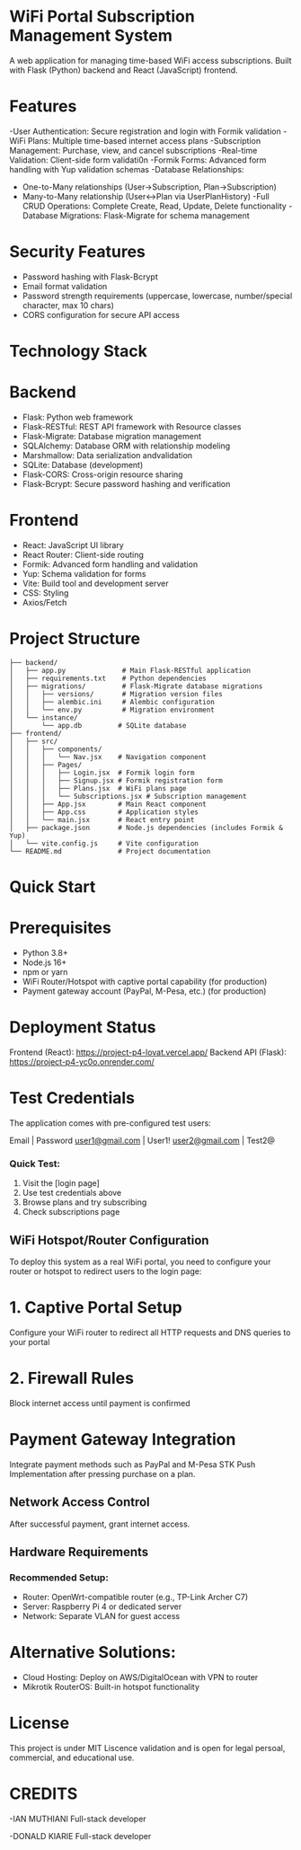 # WiFi Portal Subscription Management System

A web application for managing time-based WiFi access subscriptions. Built with Flask (Python) backend and React (JavaScript) frontend.

# Features

-User Authentication: Secure registration and login with Formik validation
-WiFi Plans: Multiple time-based internet access plans
-Subscription Management: Purchase, view, and cancel subscriptions
-Real-time Validation: Client-side form validati0n
-Formik Forms: Advanced form handling with Yup validation schemas
-Database Relationships:
  - One-to-Many relationships (User→Subscription, Plan→Subscription)
  - Many-to-Many relationship (User↔Plan via UserPlanHistory)
-Full CRUD Operations: Complete Create, Read, Update, Delete functionality
-Database Migrations: Flask-Migrate for schema management

# Security Features
- Password hashing with Flask-Bcrypt
- Email format validation
- Password strength requirements (uppercase, lowercase, number/special character, max 10 chars)
- CORS configuration for secure API access

# Technology Stack

#  Backend
- Flask: Python web framework
- Flask-RESTful: REST API framework with Resource classes
- Flask-Migrate: Database migration management
- SQLAlchemy: Database ORM with relationship modeling
- Marshmallow: Data serialization andvalidation
- SQLite: Database (development)
- Flask-CORS: Cross-origin resource sharing
- Flask-Bcrypt: Secure password hashing and verification

# Frontend
- React: JavaScript UI library
- React Router: Client-side routing
- Formik: Advanced form handling and validation
- Yup: Schema validation for forms
- Vite: Build tool and development server
- CSS: Styling
- Axios/Fetch

# Project Structure
```
├── backend/
│   ├── app.py              # Main Flask-RESTful application
│   ├── requirements.txt    # Python dependencies
│   ├── migrations/         # Flask-Migrate database migrations
│   │   ├── versions/       # Migration version files
│   │   ├── alembic.ini     # Alembic configuration
│   │   └── env.py          # Migration environment
│   └── instance/
│       └── app.db         # SQLite database
├── frontend/
│   ├── src/
│   │   ├── components/
│   │   │   └── Nav.jsx    # Navigation component
│   │   ├── Pages/
│   │   │   ├── Login.jsx  # Formik login form
│   │   │   ├── Signup.jsx # Formik registration form
│   │   │   ├── Plans.jsx  # WiFi plans page
│   │   │   └── Subscriptions.jsx # Subscription management
│   │   ├── App.jsx        # Main React component
│   │   ├── App.css        # Application styles
│   │   └── main.jsx       # React entry point
│   ├── package.json       # Node.js dependencies (includes Formik & Yup)
│   └── vite.config.js     # Vite configuration
└── README.md              # Project documentation
```

# Quick Start

# Prerequisites
- Python 3.8+
- Node.js 16+
- npm or yarn
- WiFi Router/Hotspot with captive portal capability (for production)
- Payment gateway account (PayPal, M-Pesa, etc.) (for production)

# Deployment Status
Frontend (React):
 https://project-p4-lovat.vercel.app/
Backend API (Flask):
 https://project-p4-yc0o.onrender.com/


# Test Credentials

The application comes with pre-configured test users:

 Email | Password
 user1@gmail.com | User1!
 user2@gmail.com | Test2@

### Quick Test:
1. Visit the [login page]
2. Use test credentials above
3. Browse plans and try subscribing
4. Check subscriptions page


## WiFi Hotspot/Router Configuration

To deploy this system as a real WiFi portal, you need to configure your router or hotspot to redirect users to the login page:

# 1. Captive Portal Setup
Configure your WiFi router to redirect all HTTP requests and DNS queries to your portal

# 2. Firewall Rules
Block internet access until payment is confirmed

# Payment Gateway Integration

Integrate payment methods such as PayPal and M-Pesa STK Push Implementation after pressing purchase on a plan.

## Network Access Control

After successful payment, grant internet access.

## Hardware Requirements

### Recommended Setup:
- Router: OpenWrt-compatible router (e.g., TP-Link Archer C7)
- Server: Raspberry Pi 4 or dedicated server
- Network: Separate VLAN for guest access

# Alternative Solutions:
- Cloud Hosting: Deploy on AWS/DigitalOcean with VPN to router
- Mikrotik RouterOS: Built-in hotspot functionality

# License

This project is under MIT Liscence validation and is open for legal persoal, commercial, and educational use.

# CREDITS

-IAN MUTHIANI
Full-stack developer

-DONALD KIARIE
 Full-stack developer
